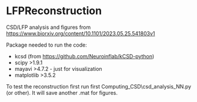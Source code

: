 # LFPReconstruction
CSD/LFP analysis and figures from https://www.biorxiv.org/content/10.1101/2023.05.25.541803v1

Package needed to run the code:
- kcsd (from https://github.com/Neuroinflab/kCSD-python)
- scipy >1.9.1
- mayavi >4.7.2 - just for visualization
- matplotlib >3.5.2
  
To test the reconstruction first run first Computing_CSD\csd_analysis_NN.py (or other). It will save another .mat for figures.
